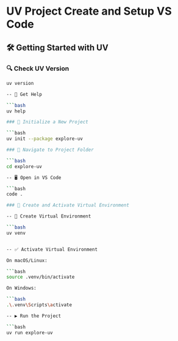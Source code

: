 # UV Project Create and Setup VS Code

## 🛠️ Getting Started with UV

### 🔍 Check UV Version

```bash
uv version

-- 📖 Get Help

```bash
uv help

### 🚀 Initialize a New Project

```bash
uv init --package explore-uv

### 📁 Navigate to Project Folder

```bash
cd explore-uv

-- 🖥️ Open in VS Code

```bash
code .

### 🧪 Create and Activate Virtual Environment

-- 🔧 Create Virtual Environment

```bash
uv venv


-- ✅ Activate Virtual Environment

On macOS/Linux:

```bash
source .venv/bin/activate

On Windows:

```bash
.\.venv\Scripts\activate

-- ▶️ Run the Project

```bash
uv run explore-uv




